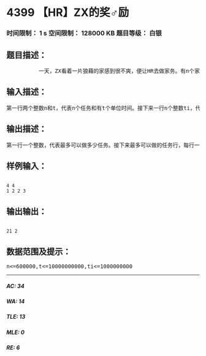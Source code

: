 # 4399 【HR】ZX的奖♂励   
### 时间限制： 1 s     空间限制： 128000 KB     题目等级： 白银  
## 题目描述：  

<pre>
          一天，ZX看着一片狼藉的家感到很不爽，便让HR去做家务。有n个家务，做每个家务都需要一个时间ti，有t个单位时间给HR做，HR家务做得越多，ZX的奖♂励给得越多。          HR这时候再次以迅雷不及掩耳盗铃叮当响的速度把这个任务交给了你，你需要输出t个单位时间内最多可以做多少任务，并把每个入选任务的耗时从小到大输出。因为HR比较懒，所以他想要在做最多任务的情况下，所有任务耗时之和最小。
</pre>
  
  
## 输入描述：  

<pre>
第一行两个整数n和t，代表n个任务和有t个单位时间。接下来一行n个整数ti，代表每个任务的耗时。
</pre>
  
  
## 输出描述：  

<pre>
第一行一个整数，代表最多可以做多少任务。接下来最多可以做的任务行，每行一个整数代表这个的任务耗时。
</pre>
  
  
## 样例输入：  

<pre><code>
4 4  
1 2 2 3
</code></pre>
  
  
## 输出输出：  

<pre><code>
21 2
</code></pre>
  
  
## 数据范围及提示：  

<pre>
n<=600000,t<=10000000000,ti<=1000000000
</pre>
  
  
***  

##### AC: 34  
##### WA: 14  
##### TLE: 13  
##### MLE: 0  
##### RE: 6  
